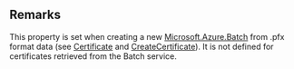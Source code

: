 ## Remarks  
 This property is set when creating a new [Microsoft.Azure.Batch](assetId:///N:Microsoft.Azure.Batch?qualifyHint=False&autoUpgrade=True) from .pfx format data (see [Certificate](assetId:///T:Microsoft.Azure.Batch.Certificate?qualifyHint=False&autoUpgrade=True) and [CreateCertificate](assetId:///M:Microsoft.Azure.Batch.CertificateOperations.CreateCertificate(System.String,System.String)?qualifyHint=False&autoUpgrade=True)). It is not defined for              certificates retrieved from the Batch service.